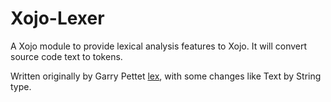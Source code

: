 # Xojo-Lexer
A Xojo module to provide lexical analysis features to Xojo. It will convert source code text to tokens.

Written originally by Garry Pettet [lex](https://github.com/gkjpettet/lex), with some changes like Text by String type.
